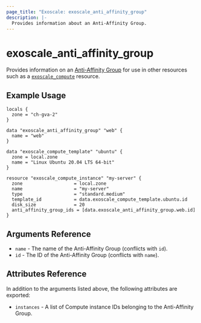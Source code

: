 ```yaml
---
page_title: "Exoscale: exoscale_anti_affinity_group"
description: |-
  Provides information about an Anti-Affinity Group.
---
```


# exoscale\_anti\_affinity\_group

Provides information on an [Anti-Affinity Group][aag-doc] for use in other resources such as a [`exoscale_compute`][r-compute] resource.


## Example Usage

```hcl
locals {
  zone = "ch-gva-2"
}

data "exoscale_anti_affinity_group" "web" {
  name = "web"
}

data "exoscale_compute_template" "ubuntu" {
  zone = local.zone
  name = "Linux Ubuntu 20.04 LTS 64-bit"
}

resource "exoscale_compute_instance" "my-server" {
  zone                   = local.zone
  name                   = "my-server"
  type                   = "standard.medium"
  template_id            = data.exoscale_compute_template.ubuntu.id
  disk_size              = 20
  anti_affinity_group_ids = [data.exoscale_anti_affinity_group.web.id]
}
```


## Arguments Reference

* `name` - The name of the Anti-Affinity Group (conflicts with `id`).
* `id` - The ID of the Anti-Affinity Group (conflicts with `name`).


## Attributes Reference

In addition to the arguments listed above, the following attributes are exported:

* `instances` - A list of Compute instance IDs belonging to the Anti-Affinity Group.


[aag-doc]: https://community.exoscale.com/documentation/compute/anti-affinity-groups/
[r-compute]: ../resources/compute
